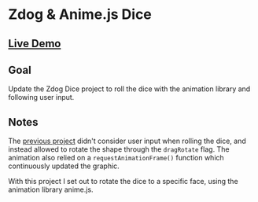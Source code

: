 # Zdog & Anime.js Dice

## [Live Demo](https://codepen.io/borntofrappe/full/PooeQvG)

## Goal

Update the Zdog Dice project to roll the dice with the animation library and following user input.

## Notes

The [previous project](https://codepen.io/borntofrappe/pen/WNNJxwM) didn't consider user input when rolling the dice, and instead allowed to rotate the shape through the `dragRotate` flag. The animation also relied on a `requestAnimationFrame()` function which continuously updated the graphic.

With this project I set out to rotate the dice to a specific face, using the animation library anime.js.
